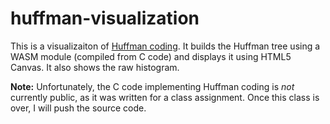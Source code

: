 huffman-visualization
=====================

This is a visualizaiton of [Huffman coding](https://en.wikipedia.org/wiki/Huffman_coding). It builds the Huffman tree using a WASM module (compiled from C code) and displays it using HTML5 Canvas. It also shows the raw histogram.

**Note:** Unfortunately, the C code implementing Huffman coding is _not_ currently public, as it was written for a class assignment. Once this class is over, I will push the source code.

